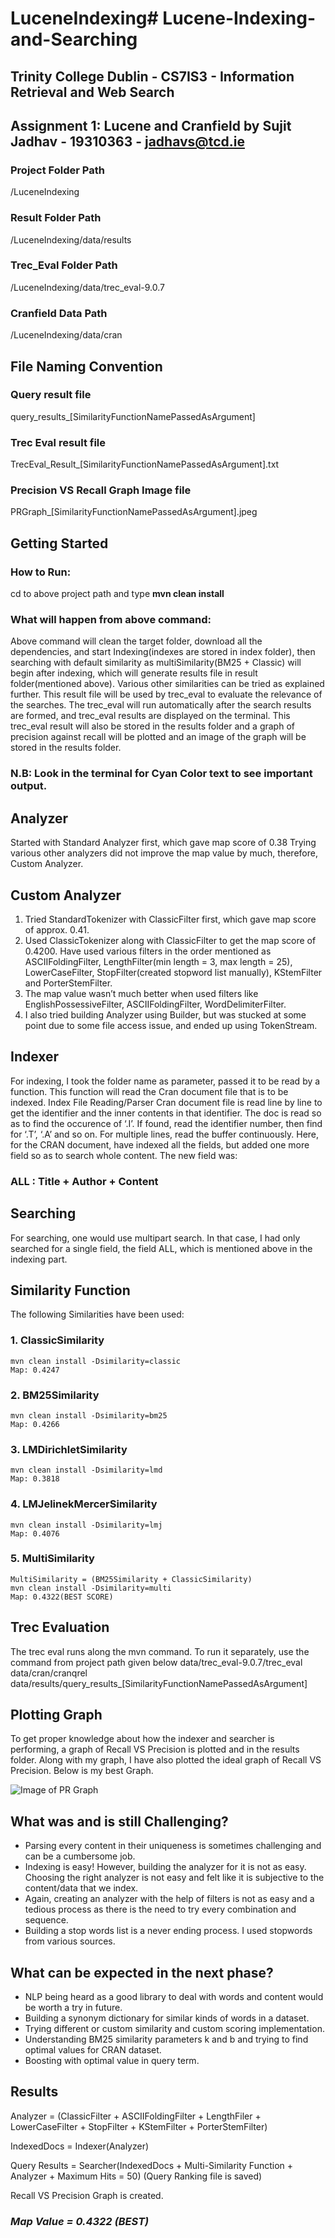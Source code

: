 # LuceneIndexing# Lucene-Indexing-and-Searching

## Trinity College Dublin - CS7IS3 - Information Retrieval and Web Search
## Assignment 1: Lucene and Cranfield by Sujit Jadhav - 19310363 - jadhavs@tcd.ie

### Project Folder Path 
/LuceneIndexing
### Result Folder Path 
/LuceneIndexing/data/results
### Trec_Eval Folder Path 
/LuceneIndexing/data/trec_eval-9.0.7
### Cranfield Data Path
/LuceneIndexing/data/cran

## File Naming Convention
### Query result file
query_results_[SimilarityFunctionNamePassedAsArgument]
### Trec Eval result file
TrecEval_Result_[SimilarityFunctionNamePassedAsArgument].txt
### Precision VS Recall Graph Image file
PRGraph_[SimilarityFunctionNamePassedAsArgument].jpeg

## Getting Started
### How to Run: 
cd to above project path and type <b> mvn clean install </b>

### What will happen from above command: 
Above command will clean the target folder, download all the dependencies, and start Indexing(indexes are stored in index folder), then searching with default similarity as multiSimilarity(BM25 + Classic) will begin after indexing, which will generate results file in result folder(mentioned above). Various other similarities can be tried as explained further. This result file will be used by trec_eval to evaluate the relevance of the searches. The trec_eval will run automatically after the search results are formed, and trec_eval results are displayed on the terminal. This trec_eval result will also be stored in the results folder and a graph of precision against recall will be plotted and an image of the graph will be stored in the results folder. 
### N.B: Look in the terminal for Cyan Color text to see important output.

## Analyzer
Started with Standard Analyzer first, which gave map score of 0.38
Trying various other analyzers did not improve the map value by much, therefore, Custom Analyzer.

## Custom Analyzer
1. Tried StandardTokenizer with ClassicFilter first, which gave map score of approx. 0.41.
2. Used ClassicTokenizer along with ClassicFilter to get the map score of 0.4200. Have used various filters in the order mentioned as  ASCIIFoldingFilter, LengthFilter(min length = 3, max length = 25), LowerCaseFilter, StopFilter(created stopword list manually), KStemFilter and PorterStemFilter.
3. The map value wasn’t much better when used filters like EnglishPossessiveFilter, ASCIIFoldingFilter, WordDelimiterFilter.
4. I also tried building Analyzer using Builder, but was stucked at some point due to some file access issue, and ended up using TokenStream.

## Indexer
For indexing, I took the folder name as parameter, passed it to be read by a function. This function will read the Cran document file that is to be indexed.
Index File Reading/Parser
Cran document file is read line by line to get the identifier and the inner contents in that identifier. The doc is read so as to find the occurence of ‘.I’. If found, read the identifier number, then find for ‘.T’, ‘.A’ and so on. For multiple lines, read the buffer continuously.
Here, for the CRAN document, have indexed all the fields, but added one more field so as to search whole content. The new field was:
### <centre> ALL : Title + Author + Content </centre>

## Searching
For searching, one would use multipart search. In that case, I had only searched for a single field, the field ALL, which is mentioned above in the indexing part.

## Similarity Function
The following Similarities have been used:
   ### 1. ClassicSimilarity
    mvn clean install -Dsimilarity=classic
    Map: 0.4247
   ### 2. BM25Similarity
    mvn clean install -Dsimilarity=bm25
    Map: 0.4266
   ### 3. LMDirichletSimilarity
    mvn clean install -Dsimilarity=lmd
    Map: 0.3818
   ### 4. LMJelinekMercerSimilarity
    mvn clean install -Dsimilarity=lmj
    Map: 0.4076
  ### 5. MultiSimilarity 
    MultiSimilarity = (BM25Similarity + ClassicSimilarity)
    mvn clean install -Dsimilarity=multi
    Map: 0.4322(BEST SCORE)

## Trec Evaluation
The trec eval runs along the mvn command. To run it separately, use the command from project path given below 
data/trec_eval-9.0.7/trec_eval data/cran/cranqrel data/results/query_results_[SimilarityFunctionNamePassedAsArgument]

## Plotting Graph
To get proper knowledge about how the indexer and searcher is performing, a graph of Recall VS Precision is plotted and in the results folder. Along with my graph, I have also plotted the ideal graph of Recall VS Precision. Below is my best Graph.

![Image of PR Graph](https://github.com/jadhavsujit4/LuceneIndexing/blob/master/data/results/PRGraph_MULTI.jpeg)

## What was and is still Challenging?
- Parsing every content in their uniqueness is sometimes challenging and can be a cumbersome job.
- Indexing is easy! However, building the analyzer for it is not as easy. Choosing the right analyzer is not easy and felt like it is subjective to the content/data that we index.
- Again, creating an analyzer with the help of filters is not as easy and a tedious process as there is the need to try every combination and sequence.
- Building a stop words list is a never ending process. I used stopwords from various sources.

## What can be expected in the next phase?
- NLP being heard as a good library to deal with words and content would be worth a try in future.
- Building a synonym dictionary for similar kinds of words in a dataset.
- Trying different or custom similarity and custom scoring implementation.
- Understanding BM25 similarity parameters k and b and trying to find optimal values for CRAN dataset.
- Boosting with optimal value in query term.

## Results
Analyzer = (ClassicFilter + ASCIIFoldingFilter + LengthFiler + LowerCaseFilter + StopFilter + KStemFilter + PorterStemFilter)

IndexedDocs = Indexer(Analyzer)

Query Results = Searcher(IndexedDocs + Multi-Similarity Function + Analyzer + Maximum Hits = 50)
(Query Ranking file is saved)

Recall VS Precision Graph is created.

### *Map Value  = 0.4322 (BEST)*
